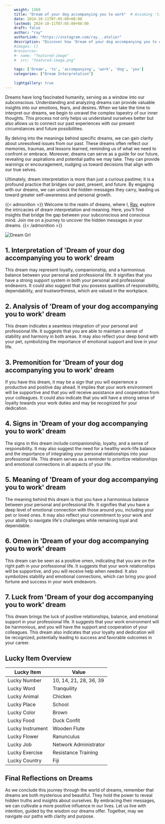```yaml
---
    weight: 1369
    title: "Dream of your dog accompanying you to work"  # Assuming 'title' column exists
    date: 2024-10-11T07:05:00+08:00
    lastmod: 2024-10-11T07:05:00+08:00
    draft: false
    author: "ray"
    authorLink: "https://instagram.com/ray._.atelier"
    description: "Discover how 'Dream of your dog accompanying you to work' can interpret your future and uncover its significant meanings in your life."
    #images: []
    #resources:
    #- name: "featured-image"
    #  src: "featured-image.png"
    
    tags: ['Dream', 'to', 'accompanying', 'work', 'dog', 'you']
    categories: ["Dream Interpretation"]
    
    lightgallery: true
---
```

    
Dreams have long fascinated humanity, serving as a window into our subconscious. Understanding and analyzing dreams can provide valuable insights into our emotions, fears, and desires. When we take the time to interpret our dreams, we begin to unravel the complex tapestry of our inner thoughts. This process not only helps us understand ourselves better but also allows us to connect our past experiences with our present circumstances and future possibilities.

By delving into the meanings behind specific dreams, we can gain clarity about unresolved issues from our past. These dreams often reflect our memories, traumas, and lessons learned, reminding us of what we need to confront or embrace. Moreover, dreams can serve as a guide for our future, revealing our aspirations and potential paths we may take. They can provide warnings or encouragement, nudging us toward decisions that align with our true selves.

Ultimately, dream interpretation is more than just a curious pastime; it is a profound practice that bridges our past, present, and future. By engaging with our dreams, we can unlock the hidden messages they carry, leading us toward greater self-awareness and personal growth.

{{< admonition >}}
Welcome to the realm of dreams, where I, [Ray](https://instagram.com/ray._.atelier), explore the intricacies of dream interpretation and meaning. Here, you’ll find insights that bridge the gap between your subconscious and conscious mind. Join me on a journey to uncover the hidden messages in your dreams.
{{< /admonition >}}

![Dream Grl](https://cdn.pixabay.com/photo/2017/11/02/03/35/gothic-2910057_1280.jpg "Dream Grl")

## 1. Interpretation of 'Dream of your dog accompanying you to work' dream
 This dream may represent loyalty, companionship, and a harmonious balance between your personal and professional life. It signifies that you have a strong support system in both your personal and professional endeavors. It could also suggest that you possess qualities of responsibility, dependability, and trustworthiness, which are valued in the workplace.

## 2. Analysis of 'Dream of your dog accompanying you to work' dream
 This dream indicates a seamless integration of your personal and professional life. It suggests that you are able to maintain a sense of stability and harmony in both areas. It may also reflect your deep bond with your pet, symbolizing the importance of emotional support and love in your life.

## 3. Premonition for 'Dream of your dog accompanying you to work' dream
 If you have this dream, it may be a sign that you will experience a productive and positive day ahead. It implies that your work environment will be supportive and that you will receive assistance and cooperation from your colleagues. It could also indicate that you will have a strong sense of loyalty towards your work duties and may be recognized for your dedication.

## 4. Signs in 'Dream of your dog accompanying you to work' dream
 The signs in this dream include companionship, loyalty, and a sense of responsibility. It may also suggest the need for a healthy work-life balance and the importance of integrating your personal relationships into your professional life. This dream serves as a reminder to prioritize relationships and emotional connections in all aspects of your life.

## 5. Meaning of 'Dream of your dog accompanying you to work' dream
 The meaning behind this dream is that you have a harmonious balance between your personal and professional life. It signifies that you have a deep level of emotional connection with those around you, including your pet or loved ones. It may also reflect your commitment to your work and your ability to navigate life's challenges while remaining loyal and dependable.

## 6. Omen in 'Dream of your dog accompanying you to work' dream
 This dream can be seen as a positive omen, indicating that you are on the right path in your professional life. It suggests that your work relationships will be supportive, and you will receive help when needed. It also symbolizes stability and emotional connections, which can bring you good fortune and success in your work endeavors.

## 7. Luck from 'Dream of your dog accompanying you to work' dream
 This dream brings the luck of positive relationships, balance, and emotional support in your professional life. It suggests that your work environment will be harmonious, and you will have the support and cooperation of your colleagues. This dream also indicates that your loyalty and dedication will be recognized, potentially leading to success and favorable outcomes in your career.

## Lucky Item Overview
| Lucky Item          | Value              |
|---------------|--------------------|
| Lucky Number        | 10, 14, 21, 28, 36, 39  |
| Lucky Word          | Tranquility |
| Lucky Animal        | Chicken |
| Lucky Place         | School     |
| Lucky Color         | Brown     |
| Lucky Food          | Duck Confit      |
| Lucky Instrument    | Wooden Flute |
| Lucky Flower        | Ranunculus    |
| Lucky Job           | Network Administrator       |
| Lucky Exercise      | Resistance Training  |
| Lucky Country       | Fiji    |


##  Final Reflections on Dreams

As we conclude this journey through the world of dreams, remember that dreams are both mysterious and beautiful. They hold the power to reveal hidden truths and insights about ourselves. By embracing their messages, we can cultivate a more positive influence in our lives. Let us live with intention, guided by the wisdom our dreams offer. Together, may we navigate our paths with clarity and purpose.
